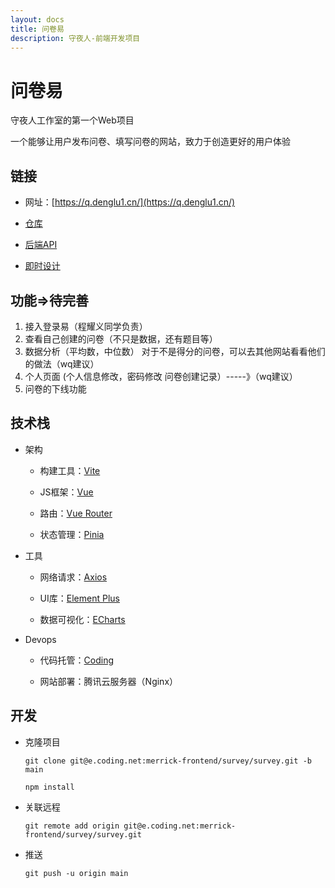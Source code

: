 ```yaml
---
layout: docs
title: 问卷易
description: 守夜人-前端开发项目
---
```


# 问卷易

守夜人工作室的第一个Web项目

一个能够让用户发布问卷、填写问卷的网站，致力于创造更好的用户体验

## 链接

- 网址：[https://q.denglu1.cn/](https://q.denglu1.cn/)

- [仓库](https://merrick-frontend.coding.net/p/survey/d/survey/git)

- [后端API](https://www.eolink.com/share/index?shareCode=JffpuD)

- [即时设计](https://js.design/f/8plQZ9?topPermission=3&p=mDFYoMNU7b)

## 功能=>待完善
1. 接入登录易（程耀义同学负责）
2. 查看自己创建的问卷（不只是数据，还有题目等）
3. 数据分析（平均数，中位数）
对于不是得分的问卷，可以去其他网站看看他们的做法（wq建议）
4. 个人页面
(个人信息修改，密码修改
问卷创建记录）-----》（wq建议）
5. 问卷的下线功能

## 技术栈

- 架构

    - 构建工具：[Vite](https://cn.vitejs.dev/)

    - JS框架：[Vue](https://cn.vuejs.org/)

    - 路由：[Vue Router](https://router.vuejs.org/zh/)

    - 状态管理：[Pinia](https://pinia.web3doc.top/)

- 工具

    - 网络请求：[Axios](https://www.axios-http.cn/)

    - UI库：[Element Plus](https://element-plus.gitee.io/zh-CN/)

    - 数据可视化：[ECharts](https://echarts.apache.org/zh/index.html)

- Devops

    - 代码托管：[Coding](https://coding.net/)

    - 网站部署：腾讯云服务器（Nginx）

## 开发

- 克隆项目

    `git clone git@e.coding.net:merrick-frontend/survey/survey.git -b main`

    `npm install`

- 关联远程

    `git remote add origin git@e.coding.net:merrick-frontend/survey/survey.git`

- 推送

    `git push -u origin main`
